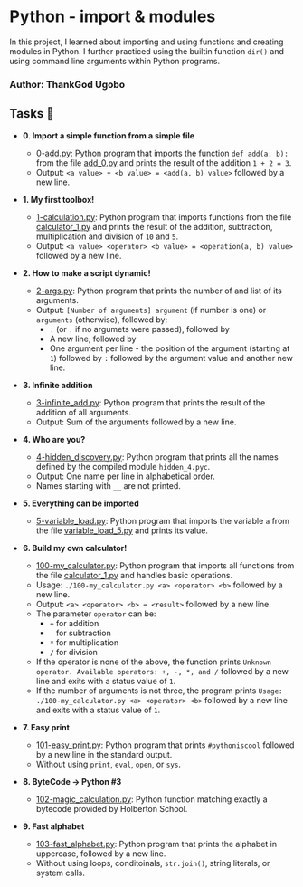 # Python - import & modules

In this project, I learned about importing and using functions and creating modules in Python. I further practiced using the builtin function `dir()` and using command line arguments within Python programs.

### Author: ThankGod Ugobo

## Tasks :page_with_curl:

- **0. Import a simple function from a simple file**

  - [0-add.py](./0-add.py): Python program that imports the function `def add(a, b):` from the file [add_0.py](./add_0.py) and prints the result of the addition `1 + 2 = 3`.
  - Output: `<a value> + <b value> = <add(a, b) value>` followed by a new line.

- **1. My first toolbox!**

  - [1-calculation.py](./1-calculation.py): Python program that imports functions from the file [calculator_1.py](./1-calculator.py) and prints the result of the addition, subtraction, multiplication and division of `10` and `5`.
  - Output: `<a value> <operator> <b value> = <operation(a, b) value>` followed by a new line.

- **2. How to make a script dynamic!**

  - [2-args.py](./2-args.py): Python program that prints the number of and list of its arguments.
  - Output: `[Number of arguments] argument` (if number is one) or `arguments` (otherwise), followed by:
    - `:` (or `.` if no argumets were passed), followed by
    - A new line, followed by
    - One argument per line - the position of the argument (starting at `1`) followed by `:` followed by the argument value and another new line.

- **3. Infinite addition**

  - [3-infinite_add.py](./3-infinite_add.py): Python program that prints the result of the addition of all arguments.
  - Output: Sum of the arguments followed by a new line.

- **4. Who are you?**

  - [4-hidden_discovery.py](./4-hidden_discovery.py): Python program that prints all the names defined by the compiled module `hidden_4.pyc`.
  - Output: One name per line in alphabetical order.
  - Names starting with `__` are not printed.

- **5. Everything can be imported**

  - [5-variable_load.py](./5-variable_load.py): Python program that imports the variable `a` from the file [variable_load_5.py](./variable_load_5.py) and prints its value.

- **6. Build my own calculator!**

  - [100-my_calculator.py](./100-my_calculator.py): Python program that imports all functions from the file [calculator_1.py](./calculator_1.py) and handles basic operations.
  - Usage: `./100-my_calculator.py <a> <operator> <b>` followed by a new line.
  - Output: `<a> <operator> <b> = <result>` followed by a new line.
  - The parameter `operator` can be:
    - `+` for addition
    - `-` for subtraction
    - `*` for multiplication
    - `/` for division
  - If the operator is none of the above, the function prints `Unknown operator. Available operators: +, -, *, and /` followed by a new line and exits with a status value of `1`.
  - If the number of arguments is not three, the program prints `Usage: ./100-my_calculator.py <a> <operator> <b>` followed by a new line and exits with a status value of `1`.

- **7. Easy print**

  - [101-easy_print.py](./101-easy_print.py): Python program that prints `#pythoniscool` followed by a new line in the standard output.
  - Without using `print`, `eval`, `open`, or `sys`.

- **8. ByteCode -> Python #3**

  - [102-magic_calculation.py](./102-magic_calculation.py): Python function matching exactly a bytecode provided by Holberton School.

- **9. Fast alphabet**
  - [103-fast_alphabet.py](./103-fast_alphabet.py): Python program that prints the alphabet in uppercase, followed by a new line.
  - Without using loops, conditoinals, `str.join()`, string literals, or system calls.
